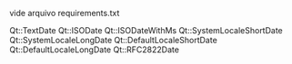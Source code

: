 vide arquivo requirements.txt

Qt::TextDate
Qt::ISODate
Qt::ISODateWithMs
Qt::SystemLocaleShortDate
Qt::SystemLocaleLongDate
Qt::DefaultLocaleShortDate
Qt::DefaultLocaleLongDate
Qt::RFC2822Date